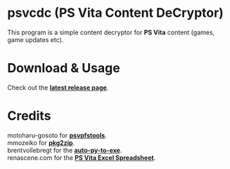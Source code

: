 # psvcdc (PS Vita Content DeCryptor)
This program is a simple content decryptor for **PS Vita** content (games, game updates etc).</br>

# Download & Usage
Check out the **[latest release page](https://github.com/rreha/psvcdc/releases/latest)**.
# Credits
motoharu-gosoto for **[psvpfstools](https://github.com/motoharu-gosuto/psvpfstools)**.</br>
mmozeiko for **[pkg2zip](https://github.com/mmozeiko/pkg2zip)**.</br>
brentvollebregt for the **[auto-py-to-exe](https://github.com/brentvollebregt/auto-py-to-exe)**.</br>
renascene.com for the **[PS Vita Excel Spreadsheet](https://renascene.com/psv/info/card/9999)**.</br>
